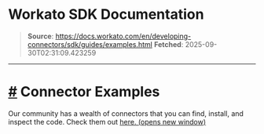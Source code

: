 # Workato SDK Documentation

> **Source**: https://docs.workato.com/en/developing-connectors/sdk/guides/examples.html
> **Fetched**: 2025-09-30T02:31:09.423259

---

# [#](<#connector-examples>) Connector Examples

Our community has a wealth of connectors that you can find, install, and inspect the code. Check them out [here. (opens new window)](<https://app.workato.com/browse/connectors>)
